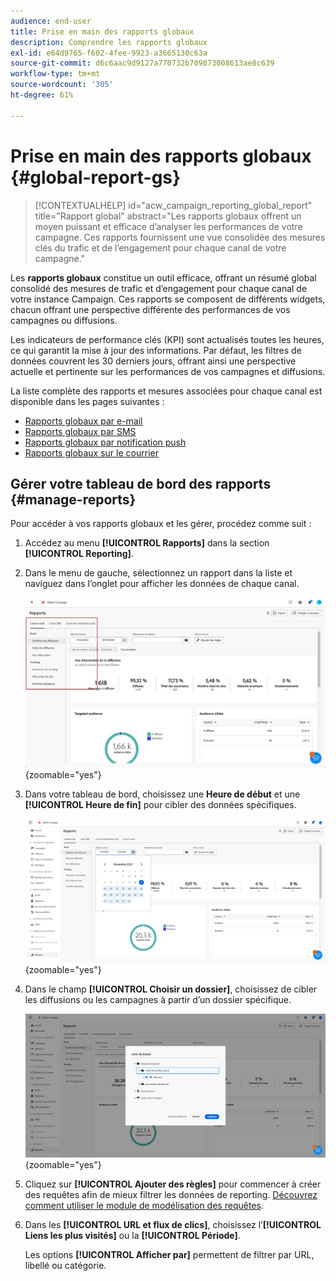 ```yaml
---
audience: end-user
title: Prise en main des rapports globaux
description: Comprendre les rapports globaux
exl-id: e64d9765-f602-4fee-9923-a3665130c63a
source-git-commit: d6c6aac9d9127a770732b709873008613ae8c639
workflow-type: tm+mt
source-wordcount: '305'
ht-degree: 61%

---
```


# Prise en main des rapports globaux {#global-report-gs}

>[!CONTEXTUALHELP]
>id="acw_campaign_reporting_global_report"
>title="Rapport global"
>abstract="Les rapports globaux offrent un moyen puissant et efficace d’analyser les performances de votre campagne. Ces rapports fournissent une vue consolidée des mesures clés du trafic et de l’engagement pour chaque canal de votre campagne."

Les **rapports globaux** constitue un outil efficace, offrant un résumé global consolidé des mesures de trafic et d’engagement pour chaque canal de votre instance Campaign. Ces rapports se composent de différents widgets, chacun offrant une perspective différente des performances de vos campagnes ou diffusions.

Les indicateurs de performance clés (KPI) sont actualisés toutes les heures, ce qui garantit la mise à jour des informations. Par défaut, les filtres de données couvrent les 30 derniers jours, offrant ainsi une perspective actuelle et pertinente sur les performances de vos campagnes et diffusions.

La liste complète des rapports et mesures associées pour chaque canal est disponible dans les pages suivantes :

* [Rapports globaux par e-mail](global-report-email.md)
* [Rapports globaux par SMS](global-report-sms.md)
* [Rapports globaux par notification push](global-report-push.md)
* [Rapports globaux sur le courrier](global-report-direct.md)

## Gérer votre tableau de bord des rapports {#manage-reports}

Pour accéder à vos rapports globaux et les gérer, procédez comme suit :

1. Accédez au menu **[!UICONTROL Rapports]** dans la section **[!UICONTROL Reporting]**.

1. Dans le menu de gauche, sélectionnez un rapport dans la liste et naviguez dans l’onglet pour afficher les données de chaque canal.

   ![Capture d’écran affichant le menu de gauche et les onglets pour parcourir les données de chaque canal](assets/global_report_manage_3.png){zoomable="yes"}

1. Dans votre tableau de bord, choisissez une **Heure de début** et une **[!UICONTROL Heure de fin]** pour cibler des données spécifiques.

   ![Capture d’écran affichant le tableau de bord avec des options permettant de sélectionner les heures de début et de fin du ciblage des données](assets/global_report_manage_1.png){zoomable="yes"}

1. Dans le champ **[!UICONTROL Choisir un dossier]**, choisissez de cibler les diffusions ou les campagnes à partir d’un dossier spécifique.

   ![Capture d’écran affichant le champ Choisir le dossier pour sélectionner des diffusions ou des campagnes](assets/global_report_manage_2.png){zoomable="yes"}

1. Cliquez sur **[!UICONTROL Ajouter des règles]** pour commencer à créer des requêtes afin de mieux filtrer les données de reporting. [Découvrez comment utiliser le module de modélisation des requêtes](../query/query-modeler-overview.md).

1. Dans les **[!UICONTROL URL et flux de clics]**, choisissez l’**[!UICONTROL Liens les plus visités]** ou la **[!UICONTROL Période]**.

   Les options **[!UICONTROL Afficher par]** permettent de filtrer par URL, libellé ou catégorie.